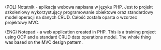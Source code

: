 (POL) Notatnik - aplikacja webowa napisana w języku PHP. Jest to projekt szkoleniowy wykorzystujący programowanie obiektowe oraz standardowy model operacji na danych CRUD. Całość została oparta o wzorzec projektowy MVC.

(ENG) Notepad - a web application created in PHP. This is a training project using OOP and a standard CRUD data operations model. The whole thing was based on the MVC design pattern.
